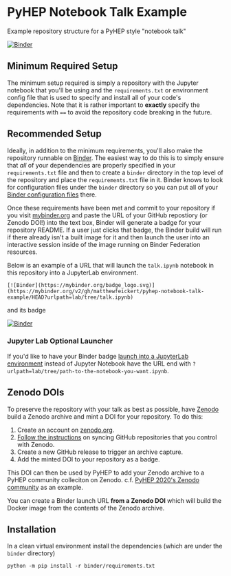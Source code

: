 # PyHEP Notebook Talk Example

Example repository structure for a PyHEP style "notebook talk"

[![Binder](https://mybinder.org/badge_logo.svg)](https://mybinder.org/v2/gh/matthewfeickert/pyhep-notebook-talk-example/HEAD?urlpath=lab/tree/talk.ipynb)

## Minimum Required Setup

The minimum setup required is simply a repository with the Jupyter notebook that you'll be using and the `requirements.txt` or environment config file that is used to specify and install all of your code's dependencies.
Note that it is rather important to **exactly** specify the requirements with `==` to avoid the repository code breaking in the future.

## Recommended Setup

Ideally, in addition to the minimum requirements, you'll also make the repository runnable on [Binder](https://mybinder.org/).
The easiest way to do this is to simply ensure that _all_ of your dependencies are properly specified in your `requirements.txt` file and then to create a `binder` directory in the top level of the repository and place the `requirements.txt` file in it.
Binder knows to look for configuration files under the `binder` directory so you can put all of your [Binder configuration files](https://mybinder.readthedocs.io/en/latest/config_files.html) there.

Once these requirements have been met and commit to your repository if you visit [mybinder.org](https://mybinder.org/) and paste the URL of your GitHub repostiory (or Zenodo DOI!) into the text box, Binder will generate a badge for your repository README.
If a user just clicks that badge, the Binder build will run if there already isn't a built image for it and then launch the user into an interactive session inside of the image running on Binder Federation resources.

Below is an example of a URL that will launch the `talk.ipynb` notebook in this repository into a JupyterLab environment.

```
[![Binder](https://mybinder.org/badge_logo.svg)](https://mybinder.org/v2/gh/matthewfeickert/pyhep-notebook-talk-example/HEAD?urlpath=lab/tree/talk.ipynb)
```

and its badge

[![Binder](https://mybinder.org/badge_logo.svg)](https://mybinder.org/v2/gh/matthewfeickert/pyhep-notebook-talk-example/HEAD?urlpath=lab/tree/talk.ipynb)

### Jupyter Lab Optional Launcher

If you'd like to have your Binder badge [launch into a JupyterLab environment](https://mybinder.readthedocs.io/en/latest/howto/user_interface.html#jupyterlab) instead of Jupyter Notebook have the URL end with `?urlpath=lab/tree/path-to-the-notebook-you-want.ipynb`.

## Zenodo DOIs

To preserve the repository with your talk as best as possible, have [Zenodo](https://zenodo.org/) build a Zenodo archive and mint a DOI for your repository.
To do this:

1. Create an account on [zenodo.org](https://zenodo.org/).
2. [Follow the instructions](https://zenodo.org/account/settings/github/) on syncing GitHub repositories that you control with Zenodo.
3. Create a new GitHub release to trigger an archive capture.
4. Add the minted DOI to your repository as a badge.

This DOI can then be used by PyHEP to add your Zenodo archive to a PyHEP community colleciton on Zenodo. c.f. [PyHEP 2020's Zenodo community](https://zenodo.org/communities/pyhep2020) as an example.

You can create a Binder launch URL **from a Zenodo DOI** which will build the Docker image from the contents of the Zenodo archive.

## Installation

In a clean virtual environment install the dependencies (which are under the `binder` directory)

```console
python -m pip install -r binder/requirements.txt
```
